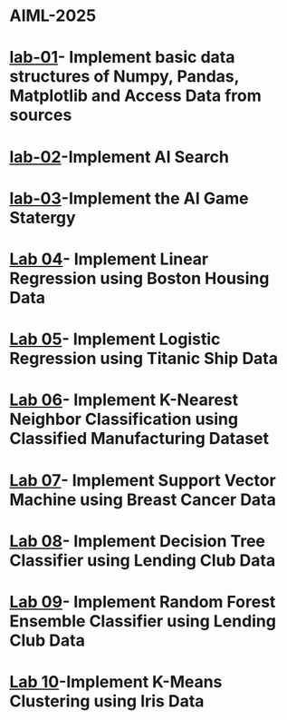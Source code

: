 # AIML-2025
# [lab-01](https://colab.research.google.com/drive/1tb2u_7lY0P0FJ1aDwi2CCiZK_JWoFWU7#scrollTo=8B68J8tbXtDy)- Implement basic data structures of Numpy, Pandas, Matplotlib and Access Data from sources
# [lab-02](https://colab.research.google.com/drive/1DGfEpztO_byo5wuhHoQLv4vPU7EpjMgL#scrollTo=PHqoJtjELFBv)-Implement AI Search
# [lab-03](https://colab.research.google.com/drive/1Wdj_YAZFg4ksVmGiD8D9yH08DuF2BwkI#scrollTo=rvGJPufwOiYM)-Implement the AI Game Statergy
# [Lab 04](https://colab.research.google.com/drive/1RFQrd5Tcy4jPc3blmTD3fjtBwVeFSVbc#scrollTo=BbBHi-aP7slM)- Implement Linear Regression using Boston Housing Data
# [Lab 05](https://colab.research.google.com/drive/17o2lkOUv19pJwFOAkQBBY7lUvB-Zf409#scrollTo=uSZ_1ePNDspV)- Implement Logistic Regression using Titanic Ship Data
# [Lab 06](https://colab.research.google.com/drive/1eRWLLGFdcnvJNvdGHgCSu0L2Hd8g_Inm#scrollTo=4VC3_OwvKR5A)- Implement K-Nearest Neighbor Classification using Classified Manufacturing Dataset
# [Lab 07]()- Implement Support Vector Machine using Breast Cancer Data
# [Lab 08]()- Implement Decision Tree Classifier using Lending Club Data
# [Lab 09]()- Implement Random Forest Ensemble Classifier using Lending Club Data
# [Lab 10]()-Implement K-Means Clustering using Iris Data
